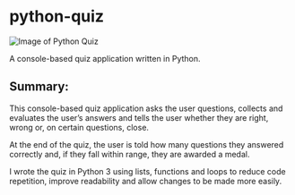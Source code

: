 # python-quiz

![Image of Python Quiz](https://ashley.one/img/python-quiz.png)

A console-based quiz application written in Python.

## Summary:

This console-based quiz application asks the user questions, collects and evaluates the user’s answers and tells the user whether they are right, wrong or, on certain questions, close.

At the end of the quiz, the user is told how many questions they answered correctly and, if they fall within range, they are awarded a medal.

I wrote the quiz in Python 3 using lists, functions and loops to reduce code repetition, improve readability and allow changes to be made more easily.
